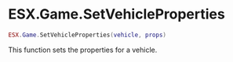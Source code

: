 # ESX.Game.SetVehicleProperties

```lua
ESX.Game.SetVehicleProperties(vehicle, props)
```

This function sets the properties for a vehicle.

